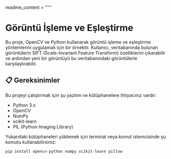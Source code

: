 readme_content = """
# Görüntü İşleme ve Eşleştirme

Bu proje, OpenCV ve Python kullanarak görüntü işleme ve eşleştirme yöntemlerini uygulamak için bir örnektir. Kullanıcı, veritabanında bulunan görüntülerin SIFT (Scale-Invariant Feature Transform) özelliklerini çıkarabilir ve ardından yeni bir görüntüyü bu veritabanındaki görüntülerle karşılaştırabilir.

## 📋 Gereksinimler

Bu projeyi çalıştırmak için şu yazılım ve kütüphanelere ihtiyacınız vardır:

- Python 3.x
- OpenCV
- NumPy
- scikit-learn
- PIL (Python Imaging Library)

Yukarıdaki kütüphaneleri yüklemek için terminal veya komut istemcisinde şu komutu kullanabilirsiniz:

```bash
pip install opencv-python numpy scikit-learn pillow
